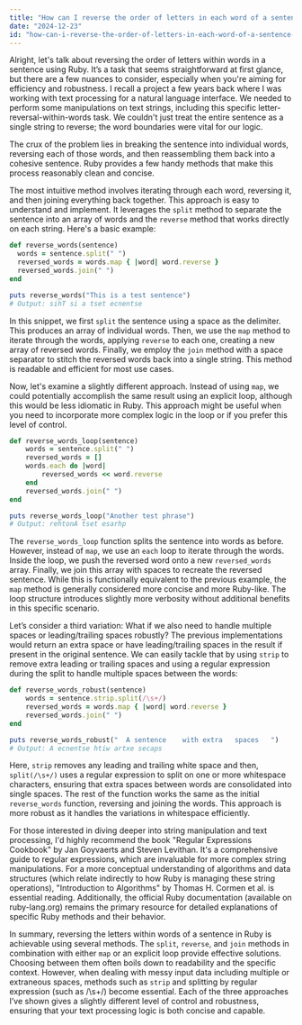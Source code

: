 ```yaml
---
title: "How can I reverse the order of letters in each word of a sentence in Ruby?"
date: "2024-12-23"
id: "how-can-i-reverse-the-order-of-letters-in-each-word-of-a-sentence-in-ruby"
---
```


Alright, let's talk about reversing the order of letters within words in a sentence using Ruby. It’s a task that seems straightforward at first glance, but there are a few nuances to consider, especially when you're aiming for efficiency and robustness. I recall a project a few years back where I was working with text processing for a natural language interface. We needed to perform some manipulations on text strings, including this specific letter-reversal-within-words task. We couldn't just treat the entire sentence as a single string to reverse; the word boundaries were vital for our logic.

The crux of the problem lies in breaking the sentence into individual words, reversing each of those words, and then reassembling them back into a cohesive sentence. Ruby provides a few handy methods that make this process reasonably clean and concise.

The most intuitive method involves iterating through each word, reversing it, and then joining everything back together. This approach is easy to understand and implement. It leverages the `split` method to separate the sentence into an array of words and the `reverse` method that works directly on each string. Here's a basic example:

```ruby
def reverse_words(sentence)
  words = sentence.split(" ")
  reversed_words = words.map { |word| word.reverse }
  reversed_words.join(" ")
end

puts reverse_words("This is a test sentence")
# Output: sihT si a tset ecnentse
```

In this snippet, we first `split` the sentence using a space as the delimiter. This produces an array of individual words. Then, we use the `map` method to iterate through the words, applying `reverse` to each one, creating a new array of reversed words. Finally, we employ the `join` method with a space separator to stitch the reversed words back into a single string. This method is readable and efficient for most use cases.

Now, let's examine a slightly different approach. Instead of using `map`, we could potentially accomplish the same result using an explicit loop, although this would be less idiomatic in Ruby. This approach might be useful when you need to incorporate more complex logic in the loop or if you prefer this level of control.

```ruby
def reverse_words_loop(sentence)
    words = sentence.split(" ")
    reversed_words = []
    words.each do |word|
        reversed_words << word.reverse
    end
    reversed_words.join(" ")
end

puts reverse_words_loop("Another test phrase")
# Output: rehtonA tset esarhp
```

The `reverse_words_loop` function splits the sentence into words as before. However, instead of `map`, we use an `each` loop to iterate through the words. Inside the loop, we push the reversed word onto a new `reversed_words` array. Finally, we join this array with spaces to recreate the reversed sentence. While this is functionally equivalent to the previous example, the `map` method is generally considered more concise and more Ruby-like. The loop structure introduces slightly more verbosity without additional benefits in this specific scenario.

Let’s consider a third variation: What if we also need to handle multiple spaces or leading/trailing spaces robustly? The previous implementations would return an extra space or have leading/trailing spaces in the result if present in the original sentence. We can easily tackle that by using `strip` to remove extra leading or trailing spaces and using a regular expression during the split to handle multiple spaces between the words:

```ruby
def reverse_words_robust(sentence)
    words = sentence.strip.split(/\s+/)
    reversed_words = words.map { |word| word.reverse }
    reversed_words.join(" ")
end

puts reverse_words_robust("  A sentence    with extra   spaces   ")
# Output: A ecnentse htiw artxe secaps
```

Here, `strip` removes any leading and trailing white space and then, `split(/\s+/)` uses a regular expression to split on one or more whitespace characters, ensuring that extra spaces between words are consolidated into single spaces. The rest of the function works the same as the initial `reverse_words` function, reversing and joining the words. This approach is more robust as it handles the variations in whitespace efficiently.

For those interested in diving deeper into string manipulation and text processing, I'd highly recommend the book "Regular Expressions Cookbook" by Jan Goyvaerts and Steven Levithan. It's a comprehensive guide to regular expressions, which are invaluable for more complex string manipulations. For a more conceptual understanding of algorithms and data structures (which relate indirectly to how Ruby is managing these string operations), "Introduction to Algorithms" by Thomas H. Cormen et al. is essential reading. Additionally, the official Ruby documentation (available on ruby-lang.org) remains the primary resource for detailed explanations of specific Ruby methods and their behavior.

In summary, reversing the letters within words of a sentence in Ruby is achievable using several methods. The `split`, `reverse`, and `join` methods in combination with either `map` or an explicit loop provide effective solutions. Choosing between them often boils down to readability and the specific context. However, when dealing with messy input data including multiple or extraneous spaces, methods such as `strip` and splitting by regular expression (such as /\s+/) become essential. Each of the three approaches I’ve shown gives a slightly different level of control and robustness, ensuring that your text processing logic is both concise and capable.
